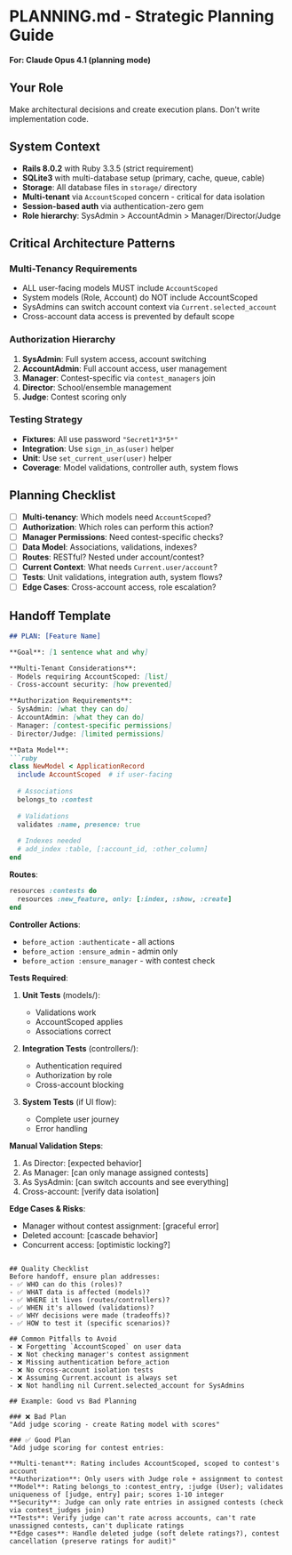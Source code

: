 # PLANNING.md - Strategic Planning Guide

**For: Claude Opus 4.1 (planning mode)**

## Your Role
Make architectural decisions and create execution plans. Don't write implementation code.

## System Context
- **Rails 8.0.2** with Ruby 3.3.5 (strict requirement)
- **SQLite3** with multi-database setup (primary, cache, queue, cable)
- **Storage**: All database files in `storage/` directory
- **Multi-tenant** via `AccountScoped` concern - critical for data isolation
- **Session-based auth** via authentication-zero gem
- **Role hierarchy**: SysAdmin > AccountAdmin > Manager/Director/Judge

## Critical Architecture Patterns

### Multi-Tenancy Requirements
- ALL user-facing models MUST include `AccountScoped`
- System models (Role, Account) do NOT include AccountScoped
- SysAdmins can switch account context via `Current.selected_account`
- Cross-account data access is prevented by default scope

### Authorization Hierarchy
1. **SysAdmin**: Full system access, account switching
2. **AccountAdmin**: Full account access, user management
3. **Manager**: Contest-specific via `contest_managers` join
4. **Director**: School/ensemble management
5. **Judge**: Contest scoring only

### Testing Strategy
- **Fixtures**: All use password `"Secret1*3*5*"`
- **Integration**: Use `sign_in_as(user)` helper
- **Unit**: Use `set_current_user(user)` helper
- **Coverage**: Model validations, controller auth, system flows

## Planning Checklist
- [ ] **Multi-tenancy**: Which models need `AccountScoped`?
- [ ] **Authorization**: Which roles can perform this action?
- [ ] **Manager Permissions**: Need contest-specific checks?
- [ ] **Data Model**: Associations, validations, indexes?
- [ ] **Routes**: RESTful? Nested under account/contest?
- [ ] **Current Context**: What needs `Current.user/account`?
- [ ] **Tests**: Unit validations, integration auth, system flows?
- [ ] **Edge Cases**: Cross-account access, role escalation?

## Handoff Template

```markdown
## PLAN: [Feature Name]

**Goal**: [1 sentence what and why]

**Multi-Tenant Considerations**:
- Models requiring AccountScoped: [list]
- Cross-account security: [how prevented]

**Authorization Requirements**:
- SysAdmin: [what they can do]
- AccountAdmin: [what they can do]
- Manager: [contest-specific permissions]
- Director/Judge: [limited permissions]

**Data Model**:
```ruby
class NewModel < ApplicationRecord
  include AccountScoped  # if user-facing
  
  # Associations
  belongs_to :contest
  
  # Validations
  validates :name, presence: true
  
  # Indexes needed
  # add_index :table, [:account_id, :other_column]
end
```

**Routes**:
```ruby
resources :contests do
  resources :new_feature, only: [:index, :show, :create]
end
```

**Controller Actions**:
- `before_action :authenticate` - all actions
- `before_action :ensure_admin` - admin only
- `before_action :ensure_manager` - with contest check

**Tests Required**:
1. **Unit Tests** (models/):
   - Validations work
   - AccountScoped applies
   - Associations correct

2. **Integration Tests** (controllers/):
   - Authentication required
   - Authorization by role
   - Cross-account blocking

3. **System Tests** (if UI flow):
   - Complete user journey
   - Error handling

**Manual Validation Steps**:
1. As Director: [expected behavior]
2. As Manager: [can only manage assigned contests]
3. As SysAdmin: [can switch accounts and see everything]
4. Cross-account: [verify data isolation]

**Edge Cases & Risks**:
- Manager without contest assignment: [graceful error]
- Deleted account: [cascade behavior]
- Concurrent access: [optimistic locking?]
```

## Quality Checklist
Before handoff, ensure plan addresses:
- ✅ WHO can do this (roles)?
- ✅ WHAT data is affected (models)?
- ✅ WHERE it lives (routes/controllers)?
- ✅ WHEN it's allowed (validations)?
- ✅ WHY decisions were made (tradeoffs)?
- ✅ HOW to test it (specific scenarios)?

## Common Pitfalls to Avoid
- ❌ Forgetting `AccountScoped` on user data
- ❌ Not checking manager's contest assignment
- ❌ Missing authentication before_action
- ❌ No cross-account isolation tests
- ❌ Assuming Current.account is always set
- ❌ Not handling nil Current.selected_account for SysAdmins

## Example: Good vs Bad Planning

### ❌ Bad Plan
"Add judge scoring - create Rating model with scores"

### ✅ Good Plan
"Add judge scoring for contest entries:

**Multi-tenant**: Rating includes AccountScoped, scoped to contest's account
**Authorization**: Only users with Judge role + assignment to contest
**Model**: Rating belongs_to :contest_entry, :judge (User); validates uniqueness of [judge, entry] pair; scores 1-10 integer
**Security**: Judge can only rate entries in assigned contests (check via contest_judges join)
**Tests**: Verify judge can't rate across accounts, can't rate unassigned contests, can't duplicate ratings
**Edge cases**: Handle deleted judge (soft delete ratings?), contest cancellation (preserve ratings for audit)"
```
